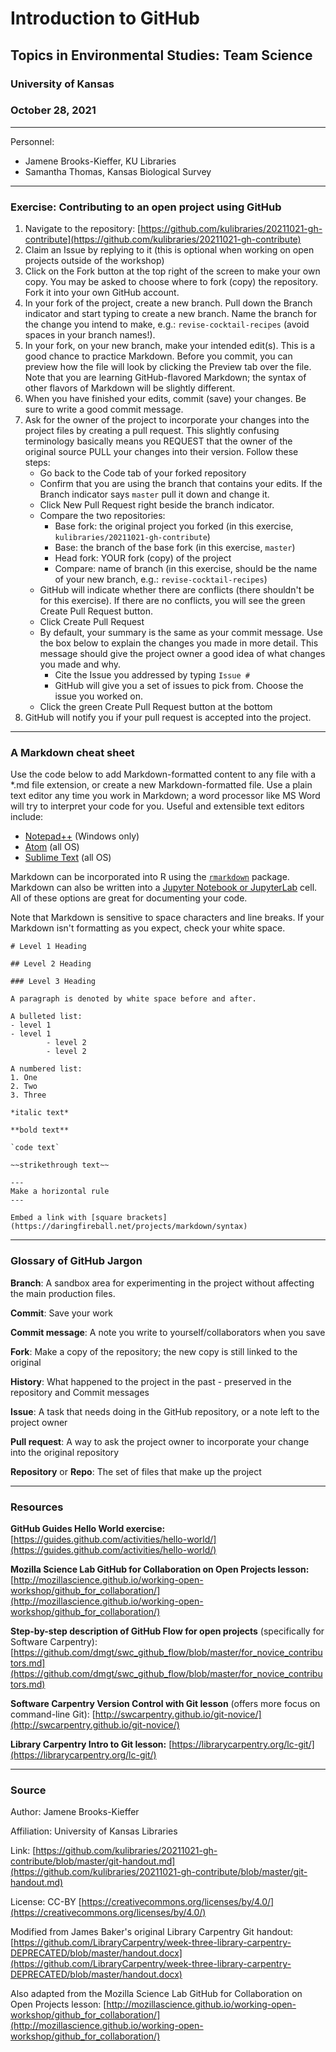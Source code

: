 # Introduction to GitHub

## Topics in Environmental Studies: Team Science
### University of Kansas
### October 28, 2021

---

Personnel:
- Jamene Brooks-Kieffer, KU Libraries
- Samantha Thomas, Kansas Biological Survey

---

### Exercise: Contributing to an open project using GitHub

1. Navigate to the repository: [https://github.com/kulibraries/20211021-gh-contribute](https://github.com/kulibraries/20211021-gh-contribute)
2. Claim an Issue by replying to it (this is optional when working on open projects outside of the workshop)
3. Click on the Fork button at the top right of the screen to make your own copy. You may be asked to choose where to fork (copy) the repository. Fork it into your own GitHub account. 
4. In your fork of the project, create a new branch. Pull down the Branch indicator and start typing to create a new branch. Name the branch for the change you intend to make, e.g.: `revise-cocktail-recipes` (avoid spaces in your branch names!).
5. In your fork, on your new branch, make your intended edit(s). This is a good chance to practice Markdown. Before you commit, you can preview how the file will look by clicking the Preview tab over the file. Note that you are learning GitHub-flavored Markdown; the syntax of other flavors of Markdown will be slightly different.
6. When you have finished your edits, commit (save) your changes. Be sure to write a good commit message.
7. Ask for the owner of the project to incorporate your changes into the project files by creating a pull request. This slightly confusing terminology basically means you REQUEST that the owner of the original source PULL your changes into their version. Follow these steps:
   - Go back to the Code tab of your forked repository
   - Confirm that you are using the branch that contains your edits. If the Branch indicator says `master` pull it down and change it.
   - Click New Pull Request right beside the branch indicator.
   - Compare the two repositories:
     - Base fork: the original project you forked (in this exercise, `kulibraries/20211021-gh-contribute`)
     - Base: the branch of the base fork (in this exercise,  `master`)
     - Head fork: YOUR fork (copy) of the project
     - Compare: name of branch (in this exercise, should be the name of your new branch, e.g.: `revise-cocktail-recipes`)
   - GitHub will indicate whether there are conflicts (there shouldn't be for this exercise). If there are no conflicts, you will see the green Create Pull Request button.
   - Click Create Pull Request
   - By default, your summary is the same as your commit message. Use the box below to explain the changes you made in more detail. This message should give the project owner a good idea of what changes you made and why.
     - Cite the Issue you addressed by typing `Issue #`
     - GitHub will give you a set of issues to pick from. Choose the issue you worked on.
   - Click the green Create Pull Request button at the bottom
8. GitHub will notify you if your pull request is accepted into the project.   

---

### A Markdown cheat sheet

Use the code below to add Markdown-formatted content to any file with a \*.md file extension, or create a new Markdown-formatted file. Use a plain text editor any time you work in Markdown; a word processor like MS Word will try to interpret your code for you. Useful and extensible text editors include:

- [Notepad++](http://notepad-plus-plus.org/) (Windows only)
- [Atom](https://atom.io/) (all OS)
- [Sublime Text](https://www.sublimetext.com/) (all OS)

Markdown can be incorporated into R using the [`rmarkdown`](https://rmarkdown.rstudio.com/index.html) package. Markdown can also be written into a [Jupyter Notebook or JupyterLab](https://jupyter.org/index.html) cell. All of these options are great for documenting your code.

Note that Markdown is sensitive to space characters and line breaks. If your Markdown isn't formatting as you expect, check your white space.

`# Level 1 Heading`

`## Level 2 Heading`

`### Level 3 Heading`

`A paragraph is denoted by white space before and after.`

	A bulleted list:
	- level 1
	- level 1
			- level 2
			- level 2

	A numbered list:
	1. One
	2. Two
	3. Three

`*italic text*`

`**bold text**`

	`code text`

`~~strikethrough text~~`
  
	---
	Make a horizontal rule
	---

`Embed a link with [square brackets](https://daringfireball.net/projects/markdown/syntax)`

---

### Glossary of GitHub Jargon

**Branch**: A sandbox area for experimenting in the project without affecting the main production files.

**Commit**: Save your work

**Commit message**: A note you write to yourself/collaborators when you save

**Fork**: Make a copy of the repository; the new copy is still linked to the original

**History**: What happened to the project in the past - preserved in the repository and Commit messages

**Issue**: A task that needs doing in the GitHub repository, or a note left to the project owner

**Pull request**: A way to ask the project owner to incorporate your change into the original repository

**Repository** or **Repo**: The set of files that make up the project

---

### Resources

**GitHub Guides Hello World exercise:** [https://guides.github.com/activities/hello-world/](https://guides.github.com/activities/hello-world/)

**Mozilla Science Lab GitHub for Collaboration on Open Projects lesson:** [http://mozillascience.github.io/working-open-workshop/github_for_collaboration/](http://mozillascience.github.io/working-open-workshop/github_for_collaboration/)

**Step-by-step description of GitHub Flow for open projects** (specifically for Software Carpentry): [https://github.com/dmgt/swc_github_flow/blob/master/for_novice_contributors.md](https://github.com/dmgt/swc_github_flow/blob/master/for_novice_contributors.md)

**Software Carpentry Version Control with Git lesson** (offers more focus on command-line Git): [http://swcarpentry.github.io/git-novice/](http://swcarpentry.github.io/git-novice/)

**Library Carpentry Intro to Git lesson:** [https://librarycarpentry.org/lc-git/](https://librarycarpentry.org/lc-git/)

---

### Source 
Author: Jamene Brooks-Kieffer

Affiliation: University of Kansas Libraries

Link: [https://github.com/kulibraries/20211021-gh-contribute/blob/master/git-handout.md](https://github.com/kulibraries/20211021-gh-contribute/blob/master/git-handout.md)

License: CC-BY [https://creativecommons.org/licenses/by/4.0/](https://creativecommons.org/licenses/by/4.0/)

Modified from James Baker's original Library Carpentry Git handout:
[https://github.com/LibraryCarpentry/week-three-library-carpentry-DEPRECATED/blob/master/handout.docx](https://github.com/LibraryCarpentry/week-three-library-carpentry-DEPRECATED/blob/master/handout.docx)

Also adapted from the Mozilla Science Lab GitHub for Collaboration on Open Projects lesson: [http://mozillascience.github.io/working-open-workshop/github_for_collaboration/](http://mozillascience.github.io/working-open-workshop/github_for_collaboration/)
